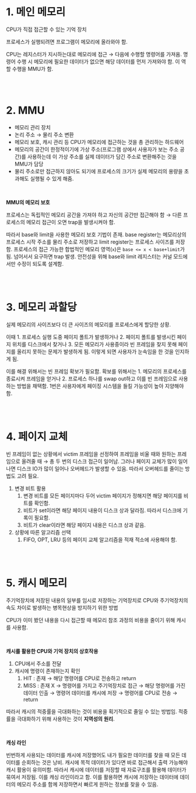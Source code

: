 # 1. 메인 메모리

CPU가 직접 접근할 수 있는 기억 장치

프로세스가 실행되려면 프로그램이 메모리에 올라와야 함. 

CPU는 레지스터가 지시하는대로 메모리에 접근 → 다음에 수행할 명령어를 가져옴. 명령어 수행 시 메모리에 필요한 데이터가 없으면 해당 데이터를 먼저 가져와야 함. 이 역할 수행을 MMU가 함.

<br/><br/>

# 2. MMU

- 메모리 관리 장치
- 논리 주소 → 물리 주소 변환
- 메모리 보호, 캐시 관리 등 CPU가 메모리에 접근하는 것을 총 관리하는 하드웨어
- 메모리의 공간이 한정적이기에 가상 주소(프로그램 상에서 사용자가 보는 주소 공간)를 사용하는데 이 가상 주소를 실제 데이터가 담긴 주소로 변환해주는 것을 MMU가 담당
- 물리 주소로만 접근하지 않아도 되기에 프로세스의 크기가 실제 메모리의 용량을 초과해도 실행될 수 있게 해줌.

<br/>

**MMU의 메모리 보호**

프로세스는 독립적인 메모리 공간을 가져야 하고 자신의 공간만 접근해야 함 → 다른 프로세스의 메모리 접근이 오면 trap을 발생시켜야 함. 

따라서 base와 limit을 사용한 메모리 보호 기법이 존재. base register는 메모리상의 프로세스 시작 주소를 물리 주소로 저장하고 limit register는 프로세스 사이즈를 저장함. 프로세스의 접근 가능한 합법적인 메모리 영역(`x`)은 `base <= x < base+limit`가 됨. 넘어서서 요구하면 trap 발생. 안전성을 위해 base와 limit 레지스터는 커널 모드에서만 수정이 되도록 설계함.

<br/><br/>

# 3. 메모리 과할당

실제 메모리의 사이즈보다 더 큰 사이즈의 메모리를 프로세스에게 할당한 상황. 

이때 1. 프로세스 실행 도중 페이지 폴트가 발생하거나 2. 페이지 폴트를 발생시킨 페이지 위치를 디스크에서 찾거나 3. 모든 메모리가 사용중이라 빈 프레임을 찾지 못해 페이지를 올리지 못하는 문제가 발생하게 됨. 이렇게 되면 사용자가 눈속임을 한 것을 인지하게 됨.

이를 해결 위해서는 빈 프레임 확보가 필요함. 확보를 위해서는 1. 메모리의 프로세스를 종료시켜 프레임을 얻거나 2. 프로세스 하나를 swap out하고 이를 빈 프레임으로 사용하는 방법을 채택함. 1번은 사용자에게 페이징 시스템을 들킬 가능성이 높아 지양해야 함. 

<br/><br/>

# 4. 페이지 교체

빈 프레임이 없는 상황에서 victim 프레임을 선정하여 프레임을 비울 때와 원하는 프레임으로 올려줄 때 → 총 두 번의 디스크 접근이 일어남. 그러나 페이지 교체가 많이 일어나면 디스크 IO가 많이 일어나 오버헤드가 발생할 수 있음. 따라서 오버헤드를 줄이는 방법도 고려 필요.

1. 변경 비트 활용
    1. 변경 비트를 모든 페이지마다 두어 victim 페이지가 정해지면 해당 페이지를 비트를 확인함. 
    2. 비트가 set이라면 해당 페이지 내용이 디스크 상과 달라짐. 따라서 디스크에 기록이 필요함. 
    3. 비트가 clear이라면 해당 페이지 내용은 디스크 상과 같음. 
2. 상황에 따른 알고리즘 선택
    1. FIFO, OPT, LRU 등의 페이지 교체 알고리즘을 적재 적소에 사용해야 함.

<br/><br/>

# 5. 캐시 메모리

주기억장치에 저장된 내용의 일부를 임시로 저장하는 기억장치로 CPU와 주기억장치의 속도 차이로 발생하는 병목현상을 방지하기 위한 방법

CPU가 이미 봤던 내용을 다시 접근할 때 메모리 참조 과정의 비용을 줄이기 위해 캐시를 사용함. 

<br/>

**캐시를 활용한 CPU와 기억 장치의 상호작용**

1. CPU에서 주소를 전달 
2. 캐시에 명령이 존재하는지 확인
    1. HIT : 존재 → 해당 명령어를 CPU로 전송하고 return 
    2. MISS : 존재 X → 명령어를 가지고 주기억장치로 접근 → 해당 명령어를 가진 데이터 인출 → 명령어 데이터를 캐시에 저장 → 명령어를 CPU로 전송 → return 

따라서 캐시의 적중률을 극대화하는 것이 비용을 획기적으로 줄일 수 있는 방법임. 적중률을 극대화하기 위해 사용하는 것이 **지역성의 원리**. 

<br/>

**캐싱 라인**

빈번하게 사용되는 데이터를 캐시에 저장했어도 내가 필요한 데이터를 찾을 때 모든 데이터를 순회하는 것은 낭비. 캐시에 목적 데이터가 있다면 바로 접근해서 출력 가능해야 캐시 활용이 유의미함. 따라서 캐시에 데이터를 저장할 때 자료구조를 활용해 데이터가 묶여서 저장됨. 이를 캐싱 라인이라고 함. 이를 활용하면 캐시에 저장하는 데이터에 데이터의 메모리 주소를 함께 저장하면서 빠르게 원하는 정보를 찾을 수 있음.
